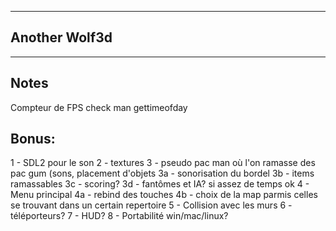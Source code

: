 ---------------
Another Wolf3d 
---------------

---------------
Notes
---------------
Compteur de FPS check man gettimeofday

Bonus:
------
1 - SDL2 pour le son
2 - textures
3 - pseudo pac man où l'on ramasse des pac gum (sons, placement d'objets
	3a - sonorisation du bordel
	3b - items ramassables
	3c - scoring?
	3d - fantômes et IA? si assez de temps ok
4 - Menu principal
	4a - rebind des touches
	4b - choix de la map parmis celles se trouvant dans un certain repertoire
5 - Collision avec les murs
6 - téléporteurs?
7 - HUD?
8 - Portabilité win/mac/linux?
